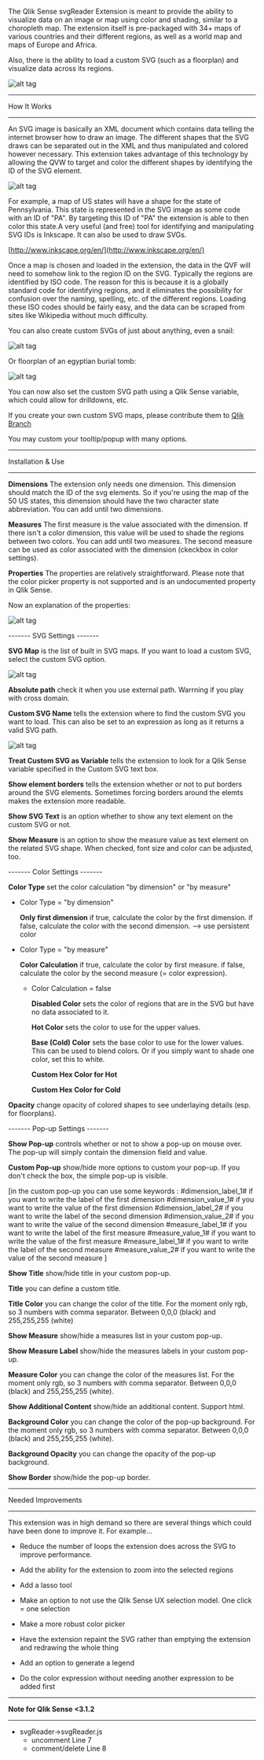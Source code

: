 The Qlik Sense svgReader Extension is meant to provide the ability to visualize data on an image or map using color and shading, similar to a choropleth map.  The extension itself is pre-packaged with 34+ maps of various countries and their different regions, as well as a world map and maps of Europe and Africa. 

Also, there is the ability to load a custom SVG (such as a floorplan) and visualize data across its regions. 


![alt tag](https://raw.githubusercontent.com/brianwmunz/svgReader-QlikSense/master/screenshots/screenCap.gif)



*********************************
How It Works
*********************************



An SVG image is basically an XML document which contains data telling the internet browser how to draw an image. The different shapes that the SVG draws can be separated out in the XML and thus manipulated and colored however necessary. This extension takes advantage of this technology by allowing the QVW to target and color the different shapes by identifying the ID of the SVG element. 



![alt tag](https://raw.githubusercontent.com/brianwmunz/svgReader-QlikSense/master/screenshots/selections.gif)



For example, a map of US states will have a shape for the state of Pennsylvania. This state is represented in the SVG image as some code with an ID of "PA". By targeting this ID of "PA" the extension is able to then color this state.A very useful (and free) tool for identifying and manipulating SVG IDs is Inkscape.  It can also be used to draw SVGs.



[http://www.inkscape.org/en/](http://www.inkscape.org/en/)



Once a map is chosen and loaded in the extension, the data in the QVF will need to somehow link to the region ID on the SVG. Typically the regions are identified by ISO code. The reason for this is because it is a globally standard code for identifying regions, and it eliminates the possibility for confusion over the naming, spelling, etc. of the different regions. Loading these ISO codes should be fairly easy, and the data can be scraped from sites like Wikipedia without much difficulty.



You can also create custom SVGs of just about anything, even a snail:



![alt tag](https://raw.githubusercontent.com/brianwmunz/svgReader-QlikSense/master/screenshots/snail.png)


Or floorplan of an egyptian burial tomb:



![alt tag](https://raw.githubusercontent.com/brianwmunz/svgReader-QlikSense/master/screenshots/mastaba.png)


You can now also set the custom SVG path using a Qlik Sense variable, which could allow for drilldowns, etc.



If you create your own custom SVG maps, please contribute them to [Qlik Branch](http://branch.qlik.com)


You may custom your tooltip/popup with many options.



*********************************
Installation & Use
*********************************


**Dimensions**
The extension only needs one dimension.  This dimension should match the ID of the svg elements.  So if you're using the map of the 50 US states, this dimension should have the two character state abbreviation.
You can add until two dimensions.


**Measures**
The first measure is the value associated with the dimension.  If there isn't a color dimension, this value will be used to shade the regions between two colors.
You can add until two measures.
The second measure can be used as color associated with the dimension (ckeckbox in color settings).


**Properties**
The properties are relatively straightforward.  Please note that the color picker property is not supported and is an undocumented property in Qlik Sense. 


Now an explanation of the properties:

![alt tag](https://raw.githubusercontent.com/brianwmunz/svgReader-QlikSense/master/screenshots/propsnormal.png)

------- SVG Settings -------

**SVG Map** is the list of built in SVG maps.  If you want to load a custom SVG, select the custom SVG option.

![alt tag](https://raw.githubusercontent.com/brianwmunz/svgReader-QlikSense/master/screenshots/customPath.PNG)

**Absolute path** check it when you use external path. Warrning if you play with cross domain.

**Custom SVG Name** tells the extension where to find the custom SVG you want to load.  This can also be set to an expression as long as it returns a valid SVG path.

![alt tag](https://raw.githubusercontent.com/brianwmunz/svgReader-QlikSense/master/screenshots/propsCustom.png)

**Treat Custom SVG as Variable** tells the extension to look for a Qlik Sense variable specified in the Custom SVG text box. 

**Show element borders** tells the extension whether or not to put borders around the SVG elements.  Sometimes forcing borders around the elemts makes the extension more readable.

**Show SVG Text** is an option whether to show any text element on the custom SVG or not.

**Show Measure** is an option to show the measure value as text element on the related SVG shape. When checked, font size and color can be adjusted, too.

------- Color Settings -------

**Color Type** set the color calculation "by dimension" or "by measure"

- Color Type = "by dimension"

	**Only first dimension** if true, calculate the color by the first dimension. if false, calculate the color with the second dimension. --> use persistent color

- Color Type = "by measure"

	**Color Calculation** if true, calculate the color by first measure. if false, calculate the color by the second measure (= color expression).
	
	- Color Calculation = false

		**Disabled Color** sets the color of regions that are in the SVG but have no data associated to it.

		**Hot Color** sets the color to use for the upper values.

		**Base (Cold) Color** sets the base color to use for the lower values.  This can be used to blend colors.  Or if you simply want to shade one color, set this to white.

		**Custom Hex Color for Hot**
		
		**Custom Hex Color for Cold**

**Opacity** change opacity of colored shapes to see underlaying details (esp. for floorplans).

------- Pop-up Settings -------

**Show Pop-up** controls whether or not to show a pop-up on mouse over.  The pop-up will simply contain the dimension field and value.

**Custom Pop-up** show/hide more options to custom your pop-up. If you don't check the box, the simple pop-up is visible.

[in the custom pop-up you can use some keywords :
	#dimension_label_1# 	if you want to write the label of the first dimension
	#dimension_value_1# 	if you want to write the value of the first dimension
	#dimension_label_2# 	if you want to write the label of the second dimension
	#dimension_value_2# 	if you want to write the value of the second dimension
	#measure_label_1# 	if you want to write the label of the first measure
	#measure_value_1#	if you want to write the value of the first measure
	#measure_label_1# 	if you want to write the label of the second measure
	#measure_value_2# 	if you want to write the value of the second measure
]

**Show Title** show/hide title in your custom pop-up.

**Title** you can define a custom title. 

**Title Color** you can change the color of the title. For the moment only rgb, so 3 numbers with comma separator. Between 0,0,0 (black) and 255,255,255 (white)

**Show Measure** show/hide a measures list in your custom pop-up.

**Show Measure Label** show/hide the measures labels in your custom pop-up.

**Measure Color** you can change the color of the measures list. For the moment only rgb, so 3 numbers with comma separator. Between 0,0,0 (black) and 255,255,255 (white).

**Show Additional Content** show/hide an additional content. Support html.

**Background Color** you can change the color of the pop-up background. For the moment only rgb, so 3 numbers with comma separator. Between 0,0,0 (black) and 255,255,255 (white).

**Background Opacity** you can change the opacity of the pop-up background.

**Show Border** show/hide the pop-up border.


*********************************
Needed Improvements
*********************************


This extension was in high demand so there are several things which could have been done to improve it.  For example...


- Reduce the number of loops the extension does across the SVG to improve performance.


- Add the ability for the extension to zoom into the selected regions


- Add a lasso tool


- Make an option to not use the Qlik Sense UX selection model.  One click = one selection


-  Make a more robust color picker


- Have the extension repaint the SVG rather than emptying the extension and redrawing the whole thing

- Add an option to generate a legend

- Do the color expression without needing another expression to be added first


*********************************
**Note for Qlik Sense <3.1.2**
*********************************

- svgReader->svgReader.js 
	- uncomment Line 7
	- comment/delete Line 8